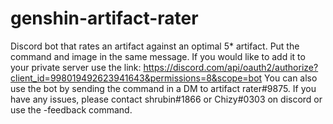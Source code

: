 # genshin-artifact-rater
Discord bot that rates an artifact against an optimal 5* artifact. Put the command and image in the same message.  If you would like to add it to your private server use the link: https://discord.com/api/oauth2/authorize?client_id=998019492623941643&permissions=8&scope=bot  You can also use the bot by sending the command in a DM to artifact rater#9875.  If you have any issues, please contact shrubin#1866 or Chizy#0303 on discord or use the -feedback command.
